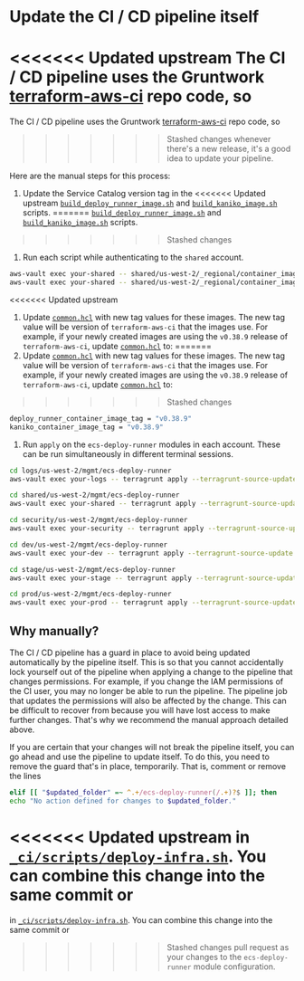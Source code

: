 # Update the CI / CD pipeline itself

<<<<<<< Updated upstream
The CI / CD pipeline uses the Gruntwork [terraform-aws-ci](https://github.com/tnn-tnn-tnn-tnn-tnn-gruntwork-io/terraform-aws-ci) repo code, so
=======
The CI / CD pipeline uses the Gruntwork [terraform-aws-ci](https://github.com/tnn-gruntwork-io/terraform-aws-ci) repo code, so
>>>>>>> Stashed changes
whenever there's a new release, it's a good idea to update your pipeline.

Here are the manual steps for this process:

1. Update the Service Catalog version tag in the
<<<<<<< Updated upstream
[`build_deploy_runner_image.sh`](https://github.com/tnn-tnn-tnn-tnn-tnn-gruntwork-io/terraform-aws-service-catalog/tree/master/examples/for-production/infrastructure-live/shared/us-west-2/_regional/container_images/build_deploy_runner_image.sh) and
[`build_kaniko_image.sh`](https://github.com/tnn-tnn-tnn-tnn-tnn-gruntwork-io/terraform-aws-service-catalog/tree/master/examples/for-production/infrastructure-live/shared/us-west-2/_regional/container_images/build_kaniko_image.sh) scripts.
=======
[`build_deploy_runner_image.sh`](https://github.com/tnn-gruntwork-io/terraform-aws-service-catalog/tree/master/examples/for-production/infrastructure-live/shared/us-west-2/_regional/container_images/build_deploy_runner_image.sh) and
[`build_kaniko_image.sh`](https://github.com/tnn-gruntwork-io/terraform-aws-service-catalog/tree/master/examples/for-production/infrastructure-live/shared/us-west-2/_regional/container_images/build_kaniko_image.sh) scripts.
>>>>>>> Stashed changes

1. Run each script while authenticating to the `shared` account.

  ```bash
  aws-vault exec your-shared -- shared/us-west-2/_regional/container_images/build_deploy_runner_image.sh
  aws-vault exec your-shared -- shared/us-west-2/_regional/container_images/build_kaniko_image.sh
  ```

<<<<<<< Updated upstream
1. Update [`common.hcl`](https://github.com/tnn-tnn-tnn-tnn-tnn-gruntwork-io/terraform-aws-service-catalog/tree/master/examples/for-production/infrastructure-live/common.hcl) with new tag values for these images. The new tag value will be version of
`terraform-aws-ci` that the images use. For example, if your newly created images are using the `v0.38.9` release of
`terraform-aws-ci`, update [`common.hcl`](https://github.com/tnn-tnn-tnn-tnn-tnn-gruntwork-io/terraform-aws-service-catalog/tree/master/examples/for-production/infrastructure-live/common.hcl) to:
=======
1. Update [`common.hcl`](https://github.com/tnn-gruntwork-io/terraform-aws-service-catalog/tree/master/examples/for-production/infrastructure-live/common.hcl) with new tag values for these images. The new tag value will be version of
`terraform-aws-ci` that the images use. For example, if your newly created images are using the `v0.38.9` release of
`terraform-aws-ci`, update [`common.hcl`](https://github.com/tnn-gruntwork-io/terraform-aws-service-catalog/tree/master/examples/for-production/infrastructure-live/common.hcl) to:
>>>>>>> Stashed changes

  ```bash
  deploy_runner_container_image_tag = "v0.38.9"
  kaniko_container_image_tag = "v0.38.9"
  ```

1. Run `apply` on the `ecs-deploy-runner` modules in each account. These can be run simultaneously in different terminal sessions.

  ```bash
  cd logs/us-west-2/mgmt/ecs-deploy-runner
  aws-vault exec your-logs -- terragrunt apply --terragrunt-source-update -auto-approve

  cd shared/us-west-2/mgmt/ecs-deploy-runner
  aws-vault exec your-shared -- terragrunt apply --terragrunt-source-update -auto-approve

  cd security/us-west-2/mgmt/ecs-deploy-runner
  aws-vault exec your-security -- terragrunt apply --terragrunt-source-update -auto-approve

  cd dev/us-west-2/mgmt/ecs-deploy-runner
  aws-vault exec your-dev -- terragrunt apply --terragrunt-source-update -auto-approve

  cd stage/us-west-2/mgmt/ecs-deploy-runner
  aws-vault exec your-stage -- terragrunt apply --terragrunt-source-update -auto-approve

  cd prod/us-west-2/mgmt/ecs-deploy-runner
  aws-vault exec your-prod -- terragrunt apply --terragrunt-source-update -auto-approve
  ```

## Why manually?

The CI / CD pipeline has a guard in place to avoid being updated automatically by the pipeline itself. This is so that
you cannot accidentally lock yourself out of the pipeline when applying a change to the pipeline that changes
permissions. For example, if you change the IAM permissions of the CI user, you may no longer be able to run the
pipeline. The pipeline job that updates the permissions will also be affected by the change. This can be difficult to
recover from because you will have lost access to make further changes. That's why we recommend the manual approach
detailed above.

If you are certain that your changes will not break the pipeline itself, you can go ahead and use the pipeline to
update itself. To do this, you need to remove the guard that's in place, temporarily. That is, comment or remove the
lines

```bash
elif [[ "$updated_folder" =~ ^.+/ecs-deploy-runner(/.+)?$ ]]; then
echo "No action defined for changes to $updated_folder."
```

<<<<<<< Updated upstream
in [`_ci/scripts/deploy-infra.sh`](https://github.com/tnn-tnn-tnn-tnn-tnn-gruntwork-io/terraform-aws-service-catalog/tree/master/examples/for-production/infrastructure-live/_ci/scripts/deploy-infra.sh). You can combine this change into the same commit or
=======
in [`_ci/scripts/deploy-infra.sh`](https://github.com/tnn-gruntwork-io/terraform-aws-service-catalog/tree/master/examples/for-production/infrastructure-live/_ci/scripts/deploy-infra.sh). You can combine this change into the same commit or
>>>>>>> Stashed changes
pull request as your changes to the `ecs-deploy-runner` module configuration.
